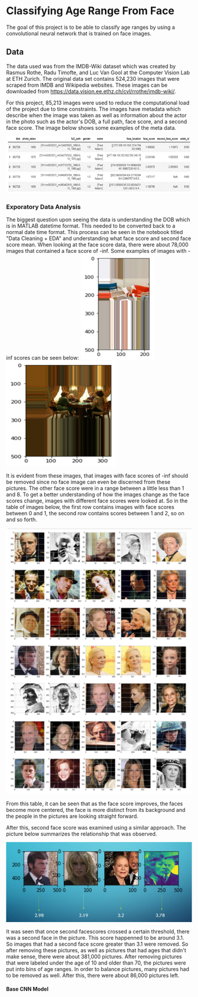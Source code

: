 # Classifying Age Range From Face

The goal of this project is to be able to classify age ranges by using a convolutional neural network that is trained on face images.

## Data
The data used was from the IMDB-Wiki dataset which was created by Rasmus Rothe, Radu Timofte, and Luc Van Gool at the Computer Vision Lab at ETH Zurich. The original data set contains 524,230 images that were scraped from IMDB and Wikipedia websites. These images can be downloaded from https://data.vision.ee.ethz.ch/cvl/rrothe/imdb-wiki/.

For this project, 85,213 images were used to reduce the computational load of the project due to time constraints. The images have metadata which describe when the image was taken as well as information about the actor in the photo such as the actor's DOB, a full path, face score, and a second face score. The image below shows some examples of the meta data. 

<img src="Images/MetaData.png" width = "600"/>


### Exporatory Data Analysis 

The biggest question upon seeing the data is understanding the DOB which is in MATLAB datetime format. This needed to be converted back to a normal date time format. This process can be seen in the notebook titled "Data Cleaning + EDA" and understanding what face score and second face score mean. When looking at the face score data, there were about 78,000 images that contained a face score of -inf. Some examples of images with -inf scores can be seen below:
<img src = "Images/picneginf_1.png" width = "200" />
<img src = "Images/picneginf_2.png" width = "300"/>

It is evident from these images, that images with face scores of -inf should be removed since no face image can even be discerned from these pictures. The other face score were in a range between a little less than 1 and 8. To get a better understanding of how the images change as the face scores change, images with different face scores were looked at. So in the table of images below, the first row contains images with face scores between 0 and 1, the second row contains scores between 1 and 2, so on and so forth. 

<img src= "Images/facescores_table.png" width = "600"/>

From this table, it can be seen that as the face score improves, the faces become more centered, the face is more distinct from its background and the people in the pictures are looking straight forward. 

After this, second face score was examined using a similar approach. The picture below summarizes the relationship that was observed. 

<img src = "Images/secondfacescores.JPG" width = "600"/>

It was seen that once second facescores crossed a certain threshold, there was a second face in the picture. This score happenned to be around 3.1. So images that had a second face score greater than 3.1 were removed. So after removing these pictures, as well as pictures that had ages that didn't make sense, there were about 381,000 pictures. After removing pictures that were labeled under the age of 10 and older than 70, the pictures were put into bins of age ranges. In order to balance pictures, many pictures had to be removed as well. After this, there were about 86,000 pictures left. 

#### Base CNN Model 



